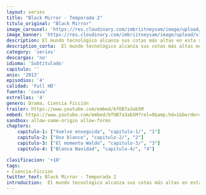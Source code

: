 ```yaml
---
layout: series
title: "Black Mirror - Temporada 2"
titulo_original: "Black Mirror"
image_carousel: 'https://res.cloudinary.com/imbriitneysam/image/upload/v1547402297/black-2-poster-min.jpg'
image_banner: 'https://res.cloudinary.com/imbriitneysam/image/upload/v1547402297/black-2-banner-min.jpg'
description: El mundo tecnológico alcanza sus cotas más altas en esta segunda temporada, la cual pone en evidencia el control que los medios de comunicación y las redes sociales pueden ejercer sobre nosotros sin tan siquiera darnos cuenta de ello. Un clon robótico creado a partir de la fotografía de un familiar que acaba de morir y la falta de empatía humana de éste será el punto de partida de esta temporada. En ella se pone en entredicho la obsesión por las redes sociales y el constante interés en ser reconocido por los demás sin pararse a valorar las relaciones más cercanas y el contacto cara a cara. La obsesión por el pasado y la desesperación llevará a los personajes a conformarse con entes cibernéticos incapaces de sentir o amar.
description_corta:  El mundo tecnológico alcanza sus cotas más altas en esta segunda temporada, la cual pone en evidencia el control que los medios de comunicación y las redes sociales pueden ejercer sobre nosotros sin tan siquiera darnos cuenta de ello. Un clon robótico creado a partir de...
category: 'series'
descargas: 'no'
idioma: 'Subtitulado'
capitulo: ''
anio: '2013'
episodios: '4'
calidad: 'Full HD'
fuente: 'cueva'
estrellas: '4'
genero: Drama, Ciencia Ficción
trailer: https://www.youtube.com/embed/bfOB7a3ab5M
embed: https://www.youtube.com/embed/bfOB7a3ab5M?rel=0&amp;hd=1&border=0&wmode=opaque&enablejsapi=1&modestbranding=1&controls=1&showinfo=1
sandbox: allow-same-origin allow-forms 
chapters:
    capitulo-1: ["Vuelvo enseguida", "capitulo-1/", "1"]
    capitulo-2: ["Oso blanco", "capitulo-2/", "2"]
    capitulo-3: ["El momento Waldo", "capitulo-3/", "3"]
    capitulo-4: ["Blanca Navidad", "capitulo-4/", "4"]

clasificacion: '+10'
tags:
- Ciencia-Ficcion
twitter_text: Black Mirror - Temporada 2
introduction:  El mundo tecnológico alcanza sus cotas más altas en esta segunda temporada, la cual pone en evidencia el control que los medios de comunicación y las redes sociales pueden ejercer sobre nosotros sin tan siquiera darnos cuenta de ello. Un clon robótico creado a partir de
---
```












